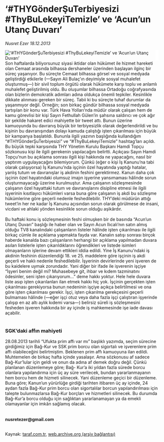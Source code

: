 # ‘#THYGönderŞuTerbiyesizi #ThyBuLekeyiTemizle’ ve ‘Acun’un Utanç Duvarı’

*Nusret Ezer 18.12.2013*

<div class="yazi"><img align="left" alt="‘#THYGönderŞuTerbiyesizi #ThyBuLekeyiTemizle’ ve ‘Acun’un Utanç Duvarı’" border="0" src="http://www.taraf.com.tr/fotoraflar/makaleler/thygondersuterbiyesizi-thybulekeyitemizle-ve_3567_orijinal.jpg" style="border-right-width:10px; border-color:#FFFFFF"/>Son haftalarda biliyorsunuz siyasi iktidar olan hükümet ile hizmet hareketi olan Cemaat arasında bilhassa dershaneler üzerinden başlayan ilginç bir süreç yaşanıyor. Bu süreçte Cemaat bilhassa görsel ve sosyal medyada geliştirdiği etkilerle (—Sayın Ali Bulaç’ın deyimiyle sosyal muhalefet oluşturmuş—) bir sivil toplum örgütü olarak hükümete karşı toplu ve anlamlı muhalefet geliştirilmiş oldu. Bu oluşumlar bilhassa Ortadoğu coğrafyasında olan bizlerin demokratik adımları adına oldukça önemli tepkiler. Kesinlikle dikkate alınması gereken bir süreç. Tabii ki bu süreçte tuhaf durumlar da yaşanmıyor değil. Örneğin; son birkaç gündür bilhassa sosyal medyada tartışılan bir konu var. Türk Hava Yolları’nda müdür olarak çalışan hem de kamu görevlisi bir kişi Sayın Fethullah Gülen’in şahsına saldırıcı ve çok ağır bir şekilde hakaret edici mahiyette bir tweet attı. Bunun üzerine kamuoyunda bu davranış büyük bir terbiyesizlik olarak değerlendirildi ve bu kişinin bu davranışından dolayı kamuda çalıştığı işten çıkarılması için büyük bir kampanya başlatıldı. Bununla ilgili yazının başlığında kullandığım “#THYGönderŞuTerbiyesizi” ve “#ThyBuLekeyiTemizle” hashtag’ları açıldı. Bu büyük tepki karşısında THY Yönetim Kurulu Başkanı Hamdi Topçu sözkonusu kişi ile ilgili gerekenin yapılacağını belirtti. Açıkçası Sayın Hamdi Topçu’nun bu açıklama sonrası ilgili kişi hakkında ne yapacağını, nasıl bir yaptırım uygulayacağını bilemiyorum. Çünkü (eğer o kişi İş Kanunu’na tabi olarak çalışıyorsa) İş Kanunu’nda işçinin özel hayatında yaptığı hatalar, yanlış tutum ve davranışlar iş akdinin feshini gerektirmez. Kanun daha çok işçinin özel hayatındaki olumsuz imajın işyerine yansımaması hâlinde sorun oluşturmayacağı üzerine kurulmuştur. Ama çalışanın sözleşmesinde çalışanın özel hayattaki tutum ve davranışlarını disipline etmesi ile ilgili işyerinin kısıtlayıcı hükümleri varsa buna göre çalışanın iş akdi bu sözleşme hükümlerine göre geçerli nedenle feshedilebilir. THY’deki müdürün attığı tweet’in her ne kadar İş Kanunu açısından sorun olarak görülmese de insani, vicdani ve ahlaki yönden kesinlikle sorun olduğu aşikârdır.<br/><br/>Bu haftaki konu iş sözleşmesinin feshi olmuşken bir de basında “Acun’un Utanç Duvarı” başlığı ile haber olan ve Sayın Acun Ilıcalı’nın satın almış olduğu TV8 kanalındaki çalışanların listeler hâlinde işten çıkarılması ile ilgili birkaç cümle ile açıklama yapmakta fayda var. Kanalın satışı sonrası birçok haberde kanalda bazı çalışanların herhangi bir açıklama yapılmadan duvara asılan listelerle işten çıkarıldıklarını öğrendikleri ve listede isimleri olmayanların işlerine devam ettikleri iddia edildi. Yine İş Kanunu’ndaki iş akdinin feshinin düzenlendiği 18. ve 25. maddelere göre işçinin iş akdi geçerli ve haklı nedenle feshedilebilir. İşyerinin devirlerinde yeni işveren de bu kaidelere uymak zorundadır. Yani diğer bir ifade ile işverenin işçiye “İşyeri benim değil mi? Muhasebeye git, ihbar ve kıdem tazminatını ödesinler, seni işten çıkarıyorum...” deme hakkı yoktur. Hele hele duvara liste asıp işten çıkarılanları ilan etmek hakkı hiç yok. İşçinin gerçekten işten çıkarılması gerekiyorsa bunun nedeninin işçiye açıkça belirtilmesi ve ona göre işten çıkarılması gerekir. İşçi, işten çıkarılma gerekçesini geçerli bulmaması hâlinde (—eğer işçi otuz veya daha fazla işçi çalıştıran işyerinde çalışıp en az altı aylık kıdemi varsa—) belirsiz süreli iş sözleşmesini fesheden işveren hakkında bir ay içinde iş mahkemesinde işe iade davası açabilir.<br/><br/><h3>SGK’daki affın mahiyeti</h3>28.08.2013 tarihli “Ufukta prim affı var mı” başlıklı yazımda, seçim sürecine girdiğimiz için Bağ-Kur ve SSK prim borcu olan sigortalı ve işverenlere prim affı olabileceğini belirtmiştim. Beklenen prim affı kamuoyuna ilan edildi. Muhtemelen de birkaç hafta içinde yasalaşır. Ama sözkonusu af sadece Bağ-Kur’lular için geldi ve onun da adına af demek doğru değil. Çünkü planlanan düzenlemeye göre; Bağ- Kur’a iki yıldan fazla sürede borcu olanlara yapılandırma için üç ay süre verilecek, bundan yararlanmayanın hem borcu hem de hizmeti silinecek. Yani düzenleme geçici bir düzenleme. Buna göre; Kanun’un yürürlüğe girdiği tarihten itibaren üç ay içinde, 24 aydan fazla Bağ-Kur prim borcu olan sigortalılar borcun yapılandırılması için talepte bulunmazlarsa Bağ-Kur borçları ve hizmetleri silinecek. Bu durumda Bağ-Kur’a borcu olduğu için sağlıktan yararlanamayan ya da emekli olamayanlar için imkân sağlamış olacak.<br/><br/><br/><b>nusretezer@gmail.com<br/></b><br/>
</div>

Kaynak: [taraf.com.tr](http://www.taraf.com.tr:80/nusret-ezer/makale-thygondersuterbiyesizi-thybulekeyitemizle-ve.htm), [web.archive.org (arşiv bağlantısı)](http://web.archive.org/web/20131220014932/http://www.taraf.com.tr:80/nusret-ezer/makale-thygondersuterbiyesizi-thybulekeyitemizle-ve.htm)
